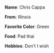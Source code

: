 **Name**: Chris Cappa

**From**: Illinois

**Favorite Color**: Green

**Food**: Pad thai

**Hobbies**: Don't I wish
